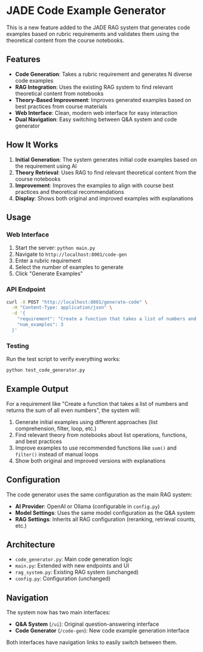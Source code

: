 # JADE Code Example Generator

This is a new feature added to the JADE RAG system that generates code examples based on rubric requirements and validates them using the theoretical content from the course notebooks.

## Features

- **Code Generation**: Takes a rubric requirement and generates N diverse code examples
- **RAG Integration**: Uses the existing RAG system to find relevant theoretical content from notebooks
- **Theory-Based Improvement**: Improves generated examples based on best practices from course materials
- **Web Interface**: Clean, modern web interface for easy interaction
- **Dual Navigation**: Easy switching between Q&A system and code generator

## How It Works

1. **Initial Generation**: The system generates initial code examples based on the requirement using AI
2. **Theory Retrieval**: Uses RAG to find relevant theoretical content from the course notebooks
3. **Improvement**: Improves the examples to align with course best practices and theoretical recommendations
4. **Display**: Shows both original and improved examples with explanations

## Usage

### Web Interface

1. Start the server: `python main.py`
2. Navigate to `http://localhost:8001/code-gen`
3. Enter a rubric requirement
4. Select the number of examples to generate
5. Click "Generate Examples"

### API Endpoint

```bash
curl -X POST "http://localhost:8001/generate-code" \
  -H "Content-Type: application/json" \
  -d '{
    "requirement": "Create a function that takes a list of numbers and returns the sum of all even numbers",
    "num_examples": 3
  }'
```

### Testing

Run the test script to verify everything works:

```bash
python test_code_generator.py
```

## Example Output

For a requirement like "Create a function that takes a list of numbers and returns the sum of all even numbers", the system will:

1. Generate initial examples using different approaches (list comprehension, filter, loop, etc.)
2. Find relevant theory from notebooks about list operations, functions, and best practices
3. Improve examples to use recommended functions like `sum()` and `filter()` instead of manual loops
4. Show both original and improved versions with explanations

## Configuration

The code generator uses the same configuration as the main RAG system:

- **AI Provider**: OpenAI or Ollama (configurable in `config.py`)
- **Model Settings**: Uses the same model configuration as the Q&A system
- **RAG Settings**: Inherits all RAG configuration (reranking, retrieval counts, etc.)

## Architecture

- `code_generator.py`: Main code generation logic
- `main.py`: Extended with new endpoints and UI
- `rag_system.py`: Existing RAG system (unchanged)
- `config.py`: Configuration (unchanged)

## Navigation

The system now has two main interfaces:

- **Q&A System** (`/ui`): Original question-answering interface
- **Code Generator** (`/code-gen`): New code example generation interface

Both interfaces have navigation links to easily switch between them.
